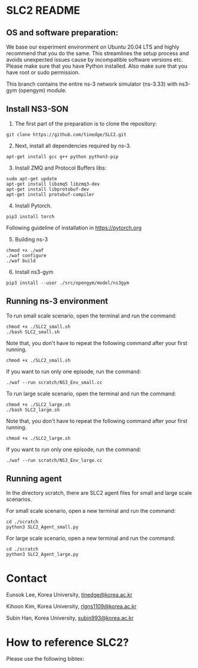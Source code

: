 
SLC2 README
================================

## OS and software preparation:

We base our experiment environment on Ubuntu 20.04 LTS and highly recommend that you do the same. This streamlines the setup process and avoids unexpected issues cause by incompatible software versions etc. Please make sure that you have Python installed. Also make sure that you have root or sudo permission.

This branch contains the entire ns-3 network simulator (ns-3.33) with ns3-gym (opengym) module.

## Install NS3-SON 

1. The first part of the preparation is to clone the repository:

```shell
git clone https://github.com/tinedge/SLC2.git
```

2. Next, install all dependencies required by ns-3.

```shell
apt-get install gcc g++ python python3-pip
```

3. Install ZMQ and Protocol Buffers libs:

```shell
sudo apt-get update
apt-get install libzmq5 libzmq3-dev
apt-get install libprotobuf-dev
apt-get install protobuf-compiler
```

4. Install Pytorch.

```shell
pip3 install torch
```

Following guideline of installation in https://pytorch.org

5. Building ns-3

```shell
chmod +x ./waf
./waf configure
./waf build
```

6. Install ns3-gym

```shell
pip3 install --user ./src/opengym/model/ns3gym
```

## Running ns-3 environment

To run small scale scenario, open the terminal and run the command:

```shell
chmod +x ./SLC2_small.sh
./bash SLC2_small.sh
```

Note that, you don't have to repeat the following command after your first running.

```shell
chmod +x ./SLC2_small.sh
```

If you want to run only one episode, run the command:

```shell
./waf --run scratch/NS3_Env_small.cc
```

To run large scale scenario, open the terminal and run the command:

```shell
chmod +x ./SLC2_large.sh
./bash SLC2_large.sh
```

Note that, you don't have to repeat the following command after your first running.

```shell
chmod +x ./SLC2_large.sh
```

If you want to run only one episode, run the command:

```shell
./waf --run scratch/NS3_Env_large.cc
```

## Running agent

In the directory scratch, there are SLC2 agent files for small and large scale scenarios.

For small scale scenario, open a new terminal and run the command:

```shell
cd ./scratch
python3 SLC2_Agent_small.py
```

For large scale scenario, open a new terminal and run the command:

```shell
cd ./scratch
python3 SLC2_Agent_large.py
```

Contact
================================
Eunsok Lee, Korea University, tinedge@korea.ac.kr

Kihoon Kim, Korea University, rlgns1109@korea.ac.kr

Subin Han, Korea University, subin993@korea.ac.kr

How to reference SLC2?
================================
Please use the following bibtex:

<blank>
